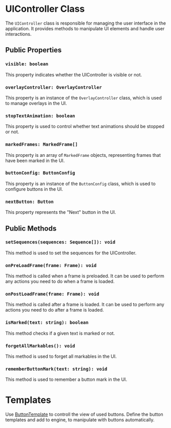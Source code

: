 # UIController Class

The `UIController` class is responsible for managing the user interface in the application. It provides methods to manipulate UI elements and handle user interactions.

## Public Properties

### `visible: boolean`

This property indicates whether the UIController is visible or not.

### `overlayController: OverlayController`

This property is an instance of the `OverlayController` class, which is used to manage overlays in the UI.

### `stopTextAnimation: boolean`

This property is used to control whether text animations should be stopped or not.

### `markedFrames: MarkedFrame[]`

This property is an array of `MarkedFrame` objects, representing frames that have been marked in the UI.

### `buttonConfig: ButtonConfig`

This property is an instance of the `ButtonConfig` class, which is used to configure buttons in the UI.

### `nextButton: Button`

This property represents the "Next" button in the UI.

## Public Methods

### `setSequences(sequences: Sequence[]): void`

This method is used to set the sequences for the UIController.

### `onPreLoadFrame(frame: Frame): void`

This method is called when a frame is preloaded. It can be used to perform any actions you need to do when a frame is loaded.

### `onPostLoadFrame(frame: Frame): void`

This method is called after a frame is loaded. It can be used to perform any actions you need to do after a frame is loaded.

### `isMarked(text: string): boolean`

This method checks if a given text is marked or not.

### `forgetAllMarkables(): void`

This method is used to forget all markables in the UI.

### `rememberButtonMark(text: string): void`

This method is used to remember a button mark in the UI.

# Templates
Use [ButtonTemplate](../interfaces/i-button-template.md) to controll the view of used buttons. Define the button templates and add to engine, to manipulate with buttons automatically.